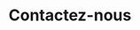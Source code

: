 ---
title : "Contactez-nous"
bg_image: "images/backgrounds/contactus_bg.jpg"
form_action: "#" # works with https://formspree
name: "Nom"
email: "Email"
message: "Message"
submit: "Envoyer"


# custom style
custom_class: "" 
custom_attributes: "" 
custom_css: ""
---